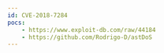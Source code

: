 ```yaml
---
id: CVE-2018-7284
pocs:
    - https://www.exploit-db.com/raw/44184
    - https://github.com/Rodrigo-D/astDoS
---
```

